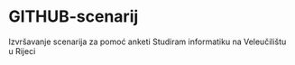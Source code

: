 # GITHUB-scenarij
Izvršavanje scenarija za pomoć anketi
Studiram informatiku na Veleučilištu u Rijeci
